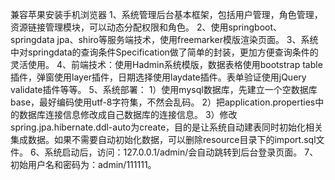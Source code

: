 兼容苹果安装手机浏览器
1、系统管理后台基本框架，包括用户管理，角色管理，资源链接管理模块，可以动态分配权限和角色。
2、使用springboot、springdata jpa、shiro等服务端技术，使用freemarker模版渲染页面。
3、系统中对springdata的查询条件Specification做了简单的封装，更加方便查询条件的灵活使用。
4、前端技术：使用Hadmin系统模版，数据表格使用bootstrap table插件，弹窗使用layer插件，日期选择使用laydate插件。表单验证使用jQuery validate插件等等。
5、系统部署：
    1）使用mysql数据库，先建立一个空数据库base，最好编码使用utf-8字符集，不然会乱码。
    2）把application.properties中的数据库连接信息修改成自己数据库的连接信息。
    3）修改spring.jpa.hibernate.ddl-auto为create，目的是让系统自动建表同时初始化相关集成数据。如果不需要自动初始化数据，可以删除resource目录下的import.sql文件。
6、系统启动后，访问：127.0.0.1/admin/会自动跳转到后台登录页面。
7、初始用户名和密码为：admin/111111。
 